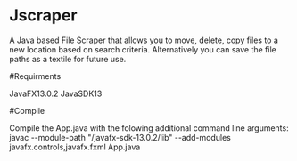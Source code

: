 # Jscraper
A Java based File Scraper that allows you to move, delete, copy files to a new location based on search criteria. Alternatively you can save the file paths as a textile for future use.

#Requirments

JavaFX13.0.2
JavaSDK13

#Compile

Compile the App.java with the folowing additional command line arguments: 
javac --module-path "<your path>/javafx-sdk-13.0.2/lib" --add-modules javafx.controls,javafx.fxml App.java
